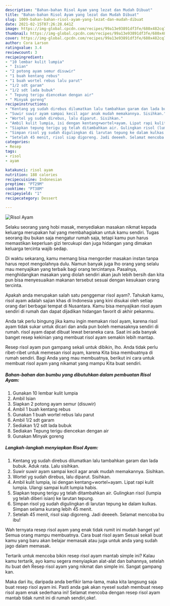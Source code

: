```yaml
---
description: "Bahan-bahan Risol Ayam yang lezat dan Mudah Dibuat"
title: "Bahan-bahan Risol Ayam yang lezat dan Mudah Dibuat"
slug: 1009-bahan-bahan-risol-ayam-yang-lezat-dan-mudah-dibuat
date: 2021-02-15T07:26:28.641Z
image: https://img-global.cpcdn.com/recipes/99a13e93891df3fe/680x482cq70/risol-ayam-foto-resep-utama.jpg
thumbnail: https://img-global.cpcdn.com/recipes/99a13e93891df3fe/680x482cq70/risol-ayam-foto-resep-utama.jpg
cover: https://img-global.cpcdn.com/recipes/99a13e93891df3fe/680x482cq70/risol-ayam-foto-resep-utama.jpg
author: Cora Larson
ratingvalue: 3.4
reviewcount: 3
recipeingredient:
- "10 lembar kulit lumpia"
- " Isian"
- "2 potong ayam semur disuwir"
- "1 buah kentang rebus"
- "1 buah wortel rebus lalu parut"
- "1/2 sdt garam"
- "1/2 sdt lada bubuk"
- " Tepung terigu diencekan dengan air"
- " Minyak goreng"
recipeinstructions:
- "Kentang yg sudah direbus dilumatkan lalu tambahkan garam dan lada bubuk. Aduk rata. Lalu sisihkan."
- "Suwir suwir ayam sampai kecil agar anak mudah memakannya. Sisihkan."
- "Wortel yg sudah direbus, lalu diparut. Sisihkan."
- "Ambil kulit lumpia, isi dengan kentang+wortel+ayam. Lipat rapi kulit lumpia. Ulangi sampai kulit lumpia habis."
- "Siapkan tepung terigu yg telah ditambahkan air. Gulingkan risol (lumpia yg telah diberi isian) ke larutan tepung."
- "Simpan risol yg sudah digulingkan di larutan tepung ke dalam kulkas. Simpan selama kurang lebih 45 menit."
- "Setelah 45 menit, risol siap digoreng. Jadi deeeeh. Selamat mencoba bu ibu!"
categories:
- Resep
tags:
- risol
- ayam

katakunci: risol ayam 
nutrition: 188 calories
recipecuisine: Indonesian
preptime: "PT29M"
cooktime: "PT38M"
recipeyield: "1"
recipecategory: Dessert

---
```



![Risol Ayam](https://img-global.cpcdn.com/recipes/99a13e93891df3fe/680x482cq70/risol-ayam-foto-resep-utama.jpg)

Selaku seorang yang hobi masak, menyediakan masakan nikmat kepada keluarga merupakan hal yang membahagiakan untuk kamu sendiri. Tugas seorang ibu bukan saja mengatur rumah saja, tetapi kamu pun harus memastikan keperluan gizi tercukupi dan juga hidangan yang dimakan keluarga tercinta wajib sedap.

Di waktu  sekarang, kamu memang bisa mengorder masakan instan tanpa harus repot mengolahnya dulu. Namun banyak juga lho orang yang selalu mau menyajikan yang terbaik bagi orang tercintanya. Pasalnya, menghidangkan masakan yang diolah sendiri akan jauh lebih bersih dan kita pun bisa menyesuaikan makanan tersebut sesuai dengan kesukaan orang tercinta. 



Apakah anda merupakan salah satu penggemar risol ayam?. Tahukah kamu, risol ayam adalah sajian khas di Indonesia yang kini disukai oleh setiap orang dari berbagai tempat di Nusantara. Kamu bisa menyajikan risol ayam sendiri di rumah dan dapat dijadikan hidangan favorit di akhir pekanmu.

Anda tak perlu bingung jika kamu ingin memakan risol ayam, karena risol ayam tidak sukar untuk dicari dan anda pun boleh memasaknya sendiri di rumah. risol ayam dapat dibuat lewat beraneka cara. Saat ini ada banyak banget resep kekinian yang membuat risol ayam semakin lebih mantap.

Resep risol ayam pun gampang sekali untuk dibikin, lho. Anda tidak perlu ribet-ribet untuk memesan risol ayam, karena Kita bisa membuatnya di rumah sendiri. Bagi Anda yang mau membuatnya, berikut ini cara untuk membuat risol ayam yang nikamat yang mampu Kita buat sendiri.

<!--inarticleads1-->

##### Bahan-bahan dan bumbu yang dibutuhkan dalam pembuatan Risol Ayam:

1. Gunakan 10 lembar kulit lumpia
1. Ambil  Isian
1. Siapkan 2 potong ayam semur (disuwir)
1. Ambil 1 buah kentang rebus
1. Gunakan 1 buah wortel rebus lalu parut
1. Ambil 1/2 sdt garam
1. Sediakan 1/2 sdt lada bubuk
1. Sediakan  Tepung terigu diencekan dengan air
1. Gunakan  Minyak goreng




<!--inarticleads2-->

##### Langkah-langkah menyiapkan Risol Ayam:

1. Kentang yg sudah direbus dilumatkan lalu tambahkan garam dan lada bubuk. Aduk rata. Lalu sisihkan.
1. Suwir suwir ayam sampai kecil agar anak mudah memakannya. Sisihkan.
1. Wortel yg sudah direbus, lalu diparut. Sisihkan.
1. Ambil kulit lumpia, isi dengan kentang+wortel+ayam. Lipat rapi kulit lumpia. Ulangi sampai kulit lumpia habis.
1. Siapkan tepung terigu yg telah ditambahkan air. Gulingkan risol (lumpia yg telah diberi isian) ke larutan tepung.
1. Simpan risol yg sudah digulingkan di larutan tepung ke dalam kulkas. Simpan selama kurang lebih 45 menit.
1. Setelah 45 menit, risol siap digoreng. Jadi deeeeh. Selamat mencoba bu ibu!




Wah ternyata resep risol ayam yang enak tidak rumit ini mudah banget ya! Semua orang mampu membuatnya. Cara buat risol ayam Sesuai sekali buat kamu yang baru akan belajar memasak atau juga untuk anda yang sudah jago dalam memasak.

Tertarik untuk mencoba bikin resep risol ayam mantab simple ini? Kalau kamu tertarik, ayo kamu segera menyiapkan alat-alat dan bahannya, setelah itu buat deh Resep risol ayam yang nikmat dan simple ini. Sangat gampang kan. 

Maka dari itu, daripada anda berfikir lama-lama, maka kita langsung saja buat resep risol ayam ini. Pasti anda gak akan nyesel sudah membuat resep risol ayam enak sederhana ini! Selamat mencoba dengan resep risol ayam mantab tidak rumit ini di rumah sendiri,oke!.

